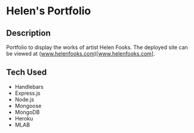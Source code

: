 # Helen's Portfolio

## Description

Portfolio to display the works of artist Helen Fooks. The deployed site can be viewed at (www.helenfooks.com)[www.helenfooks.com].

## Tech Used

- Handlebars
- Express.js
- Node.js
- Mongoose
- MongoDB
- Heroku
- MLAB